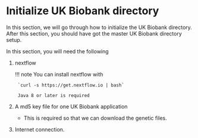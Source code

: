 # Initialize UK Biobank directory
In this section, we will go through how to initialize the UK Biobank directory. 
After this section, you should have got the master UK Biobank directory setup.

In this section, you will need the following

1. nextflow

    !!! note
        You can install nextflow with 

        `curl -s https://get.nextflow.io | bash`

        Java 8 or later is required

2. A md5 key file for one UK Biobank application
    - This is required so that we can download the genetic files.
3. Internet connection.
    
    